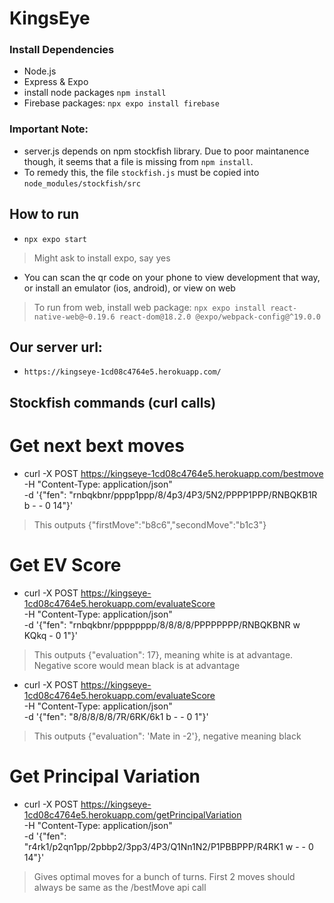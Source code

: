 # KingsEye

### Install Dependencies
- Node.js
- Express & Expo
- install node packages ```npm install```
- Firebase packages: ```npx expo install firebase```

### Important Note:
- server.js depends on npm stockfish library. Due to poor maintanence though, it seems that a file is missing from ```npm install```.
- To remedy this, the file ```stockfish.js``` must be copied into ```node_modules/stockfish/src```

## How to run
- ```npx expo start```
> Might ask to install expo, say yes
- You can scan the qr code on your phone to view development that way, or install an emulator (ios, android), or view on web
> To run from web, install web package: ```npx expo install react-native-web@~0.19.6 react-dom@18.2.0 @expo/webpack-config@^19.0.0```

## Our server url:
- ```https://kingseye-1cd08c4764e5.herokuapp.com/```

## Stockfish commands (curl calls)
# Get next bext moves
- curl -X POST https://kingseye-1cd08c4764e5.herokuapp.com/bestmove \
-H "Content-Type: application/json" \
-d '{"fen": "rnbqkbnr/pppp1ppp/8/4p3/4P3/5N2/PPPP1PPP/RNBQKB1R b - - 0 14"}'
> This outputs {"firstMove":"b8c6","secondMove":"b1c3"}
# Get EV Score
- curl -X POST https://kingseye-1cd08c4764e5.herokuapp.com/evaluateScore \
-H "Content-Type: application/json" \
-d '{"fen": "rnbqkbnr/pppppppp/8/8/8/8/PPPPPPPP/RNBQKBNR w KQkq - 0 1"}'
> This outputs {"evaluation": 17}, meaning white is at advantage. Negative score would mean black is at advantage

- curl -X POST https://kingseye-1cd08c4764e5.herokuapp.com/evaluateScore \
-H "Content-Type: application/json" \
-d '{"fen": "8/8/8/8/8/7R/6RK/6k1 b - - 0 1"}'
> This outputs {"evaluation": 'Mate in -2'}, negative meaning black

# Get Principal Variation
- curl -X POST https://kingseye-1cd08c4764e5.herokuapp.com/getPrincipalVariation \
-H "Content-Type: application/json" \
-d '{"fen": "r4rk1/p2qn1pp/2pbbp2/3pp3/4P3/Q1Nn1N2/P1PBBPPP/R4RK1 w - - 0 14"}'
> Gives optimal moves for a bunch of turns. First 2 moves should always be same as the /bestMove api call